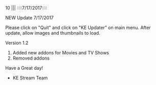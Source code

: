 10
||| 
::::7/17/2017::::

NEW Update 7/17/2017

Please click on "Quit" and click on  "KE Updater" on main menu. After update, allow images and thumbnails to load.

Version 1.2
  1. Added new addons for Movies and TV Shows
  2. Removed addons

Have a Great day!

- KE Stream Team
